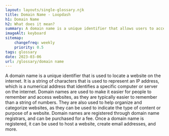 ```yaml
--- 
layout: layouts/single-glossary.njk
title: Domain Name - Loopdash
h1: Domain Name
h2: What does it mean?
summary: A domain name is a unique identifier that allows users to access a website hosted on a server, such as a Wordpress site, by typing in a specific URL.
imageAlt: keyboard
sitemap:
	changefreq: weekly
	priority: 0.5
tags: glossary
date: 2023-03-06
url: /glossary/domain name
---
```


A domain name is a unique identifier that is used to locate a website on the internet. It is a string of characters that is used to represent an IP address, which is a numerical address that identifies a specific computer or server on the internet. Domain names are used to make it easier for people to remember and access websites, as they are typically easier to remember than a string of numbers. They are also used to help organize and categorize websites, as they can be used to indicate the type of content or purpose of a website. Domain names are registered through domain name registrars, and can be purchased for a fee. Once a domain name is registered, it can be used to host a website, create email addresses, and more.